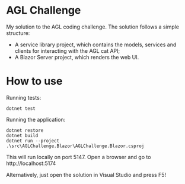 # AGL Challenge

My solution to the AGL coding challenge.
The solution follows a simple structure:
- A service library project, which contains the models, services and clients for interacting with the AGL cat API;
- A Blazor Server project, which renders the web UI.

# How to use

Running tests:
```
dotnet test
```

Running the application:
```
dotnet restore
dotnet build
dotnet run --project .\src\AGLChallenge.Blazor\AGLChallenge.Blazor.csproj
```

This will run locally on port 5147.
Open a browser and go to http://localhost:5174

Alternatively, just open the solution in Visual Studio and press F5!